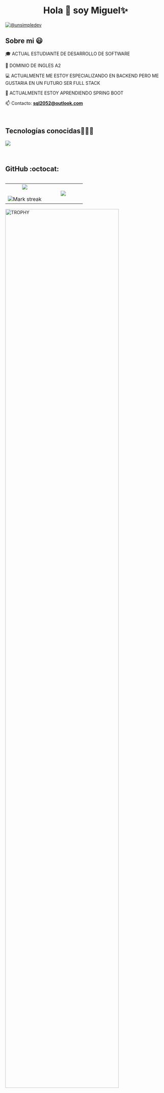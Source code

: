 <h1 align="center">Hola 👋  soy Miguel✨ </h1> 
  
<p align="left">
<a href = "https://www.instagram.com/miguel_avilagj/" target="blank"><img align="center" src="https://img.shields.io/twitter/url?color=gray&label=Instagram&logo=instagram&style=for-the-badge&url=https%3A%2F%2Fwww.instagram.com%2Fmiguel_avilagj%2F" alt="@unsimpledev"  /></a>
  </p>

<h2>Sobre mi 😃</h2>
<!--Intro start-->

<p align="left">
🎓 ACTUAL ESTUDIANTE DE DESARROLLO DE SOFTWARE

🎥 DOMINIO DE INGLES A2

💻 ACTUALMENTE ME ESTOY ESPECIALIZANDO EN BACKEND PERO ME GUSTARIA EN UN FUTURO SER FULL STACK

📝 ACTUALMENTE ESTOY APRENDIENDO SPRING BOOT

📫 Contacto: **sql2052@outlook.com**
<!--Intro end-->
  </p>
<br>

<h2 >Tecnologías conocidas👨🏻‍💻</h2>
<!--tech stack icons-->
<p align="left">
  <a href="https://skillicons.dev">
    <img src="https://skillicons.dev/icons?i=androidstudio,java,css,html,js,mysql,git,github,vscode" />
  </a>
</p>
<br>


<h2>GitHub :octocat:</h2>
<!--- stats & Trophy (start) -->
<p align="center">
  <!--- stats (start) -->
<table align="left">
<tr border="none">
<td width="50%" align="center">

  <img  align="center"  src="https://github-readme-stats.vercel.app/api?username=unsimpledev&theme=dark&show_icons=true&count_private=true" />
  <br></br>
  <img  title="🔥 Get streak stats for your profile at git.io/streak-stats" alt="Mark streak" src="https://github-readme-streak-stats.herokuapp.com/?user=unsimpledev&theme=dark&hide_border=false" /> 
</td>

<td width="50%" align="center">

  <img  align="center"  src="https://github-readme-stats.anuraghazra1.vercel.app/api/top-langs/?username=unsimpledev&theme=dark&hide_border=false&no-bg=true&no-frame=true&langs_count=10"/>

  </td>
</tr>
</table>
<!--- stats (end) -->

<!--- trophy (start) -->
<div align=left>
  <a href="https://github.com/ryo-ma/github-profile-trophy" title="Go to Source">
      <img align="center" width=84% src="https://github-profile-trophy.vercel.app/?username=unsimpledev&theme=radical&row=1&column=7&margin-h=15&margin-w=5&no-bg=true" alt="TROPHY" />
    </a>
</div>
<!--- trophy (start) -->


</p>        
<!--- stats (end) -->
